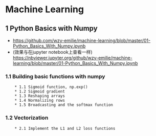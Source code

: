 # Machine Learning

## 1 Python Basics with Numpy
* https://github.com/wzy-emilie/machine-learning/blob/master/01-Python_Basics_With_Numpy.ipynb
* (效果与在jupyter notebook上查看一样) https://nbviewer.jupyter.org/github/wzy-emilie/machine-learning/blob/master/01-Python_Basics_With_Numpy.ipynb
### 1.1 Building basic functions with numpy
        * 1.1 Sigmoid function, np.exp()
        * 1.2 Sigmoid gradient
        * 1.3 Reshaping arrays
        * 1.4 Normalizing rows
        * 1.5 Broadcasting and the softmax function
### 1.2 Vectorization
        * 2.1 Implement the L1 and L2 loss functions

